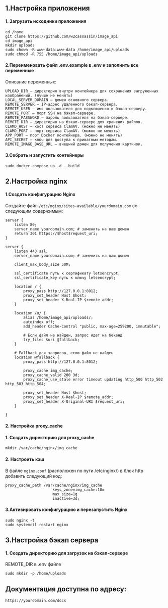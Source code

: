 ## 1.Настройка приложения

#### 1. Загрузить исходники приложения

```
cd /home
git clone https://github.com/w2cassassin/image_api
cd image_api
mkdir uploads
sudo chown -R www-data:www-data /home/image_api/uploads
sudo chmod -R 755 /home/image_api/uploads
```

#### 2.Переименовать файл .env.example в .env и заполнить все переменные

Описание переменных:

```
UPLOAD_DIR — директория внутри контейнера для сохранения загруженных изображений. (лучше не менять)
LOCAL_SERVER_DOMAIN — домен основного сервера.
REMOTE_SERVER — IP-адрес удаленного бэкап-сервера.
REMOTE_USER — имя пользователя для подключения к бэкап-серверу.
REMOTE_PORT — порт SSH на бэкап-сервере.
REMOTE_PASSWORD — пароль пользователя на бэкап-сервере.
REMOTE_DIR — директория на бэкап-сервере для хранения файлов.
CLAMD_HOST — хост сервиса ClamAV. (можно не менять)
CLAMD_PORT — порт сервиса ClamAV. (можно не менять)
APP_PORT — порт Docker контейнера. (можно не менять)
API_SECRET — ключ для доступа к приватным методам.
REMOTE_IMAGE_BASE_URL — внешний домен для получения картинок.
```

#### 3.Собрать и запустить контейнеры

```
sudo docker-compose up -d --build
```

## 2.Настройка nginx

#### 1.Создать конфигурацию Nginx

Создайте файл ``/etc/nginx/sites-available/yourdomain.com`` со следующим содержимым:

```
server {
    listen 80;
    server_name yourdomain.com; # заменить на ваш домен
    return 301 https://$host$request_uri;
}

server {
    listen 443 ssl;
    server_name yourdomain.com; # заменить на ваш домен

    client_max_body_size 50M;

    ssl_certificate путь к сертификату letsencrypt;
    ssl_certificate_key путь к ключу letsencrypt;

    location / {
        proxy_pass http://127.0.0.1:8012;
        proxy_set_header Host $host;
        proxy_set_header X-Real-IP $remote_addr;
    }

    location /u/ {
        alias /home/image_api/uploads/;
        autoindex off;
        add_header Cache-Control "public, max-age=259200, immutable";
  
        # Если файл не найден, запрос идет на бекенд
        try_files $uri @fallback;
    }

    # Fallback для запросов, если файл не найден
    location @fallback {
        proxy_pass http://127.0.0.1:8012;

        proxy_cache img_cache;
        proxy_cache_valid 200 3d;
        proxy_cache_use_stale error timeout updating http_500 http_502 http_503 http_504;
        
        proxy_set_header Host $host;
        proxy_set_header X-Real-IP $remote_addr;
        proxy_set_header X-Original-URI $request_uri;
    }

}
```

#### 2. Настройка proxy_cache

#### 1. Создать директорию для proxy_cache

```
mkdir /var/cache/nginx/img_cache
```
#### 2. Настроить кэш
В файле ``nginx.conf`` (расположен по пути /etc/nginx/) в блок http добавить следующий код:

```
proxy_cache_path /var/cache/nginx/img_cache
                     keys_zone=img_cache:10m
                     max_size=1g
                     inactive=3d;
```

#### 3.Активировать конфигурацию и перезапустить Nginx

```
sudo nginx -t 
sudo systemctl restart nginx
```

## 3.Настройка бэкап сервера

#### 1. Создать директорию для загрузок на бэкап-сервере

REMOTE_DIR  в .env файле

```
sudo mkdir -p /home/uploads
```

## Документация доступна по адресу:

```
https://yourdomain.com/docs
```
